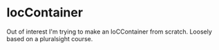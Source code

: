 # IocContainer
Out of interest I'm trying to make an IoCContainer from scratch. Loosely based on a pluralsight course.
